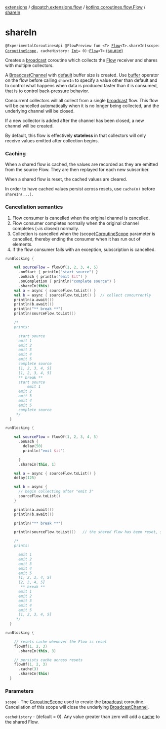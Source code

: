 [extensions](../../index.md) / [dispatch.extensions.flow](../index.md) / [kotlinx.coroutines.flow.Flow](index.md) / [shareIn](./share-in.md)

# shareIn

`@ExperimentalCoroutinesApi @FlowPreview fun <T> `[`Flow`](https://kotlin.github.io/kotlinx.coroutines/kotlinx-coroutines-core/kotlinx.coroutines.flow/-flow/index.html)`<T>.shareIn(scope: `[`CoroutineScope`](https://kotlin.github.io/kotlinx.coroutines/kotlinx-coroutines-core/kotlinx.coroutines/-coroutine-scope/index.html)`, cacheHistory: `[`Int`](https://kotlinlang.org/api/latest/jvm/stdlib/kotlin/-int/index.html)` = 0): `[`Flow`](https://kotlin.github.io/kotlinx.coroutines/kotlinx-coroutines-core/kotlinx.coroutines.flow/-flow/index.html)`<T>` [(source)](https://github.com/RBusarow/Dispatch/tree/master/extensions/src/main/java/dispatch/extensions/flow/Share.kt#L68)

Creates a [broadcast](https://kotlin.github.io/kotlinx.coroutines/kotlinx-coroutines-core/kotlinx.coroutines.channels/broadcast.html) coroutine which collects the [Flow](https://kotlin.github.io/kotlinx.coroutines/kotlinx-coroutines-core/kotlinx.coroutines.flow/-flow/index.html) receiver and shares with multiple collectors.

A [BroadcastChannel](https://kotlin.github.io/kotlinx.coroutines/kotlinx-coroutines-core/kotlinx.coroutines.channels/-broadcast-channel/index.html) with [default](https://kotlin.github.io/kotlinx.coroutines/kotlinx-coroutines-core/kotlinx.coroutines.channels/-channel/-factory/-b-u-f-f-e-r-e-d.html) buffer size is created.
Use [buffer](https://kotlin.github.io/kotlinx.coroutines/kotlinx-coroutines-core/kotlinx.coroutines.flow/buffer.html) operator on the flow before calling `shareIn` to specify a value other than
default and to control what happens when data is produced faster than it is consumed,
that is to control back-pressure behavior.

Concurrent collectors will all collect from a single [broadcast](https://kotlin.github.io/kotlinx.coroutines/kotlinx-coroutines-core/kotlinx.coroutines.channels/broadcast.html) flow.  This flow will be cancelled automatically
when it is no longer being collected, and the underlying channel will be closed.

If a new collector is added after the channel has been closed, a new channel will be created.

By default, this flow is effectively **stateless** in that collectors will only receive values emitted after collection begins.

### Caching

When a shared flow is cached, the values are recorded as they are emitted from the source Flow.
They are then replayed for each new subscriber.

When a shared flow is reset, the cached values are cleared.

In order to have cached values persist across resets, use `cache(n)` before `shareIn(...)`.

### Cancellation semantics

1. Flow consumer is cancelled when the original channel is cancelled.
2. Flow consumer completes normally when the original channel completes (~is closed) normally.
3. Collection is cancelled when the (scope)[CoroutineScope](https://kotlin.github.io/kotlinx.coroutines/kotlinx-coroutines-core/kotlinx.coroutines/-coroutine-scope/index.html) parameter is cancelled,
thereby ending the consumer when it has run out of elements.
4. If the flow consumer fails with an exception, subscription is cancelled.

``` kotlin
runBlocking {

    val sourceFlow = flowOf(1, 2, 3, 4, 5)
      .onStart { println("start source") }
      .onEach { println("emit $it") }
      .onCompletion { println("complete source") }
      .shareIn(this)
    val a = async { sourceFlow.toList() }
    val b = async { sourceFlow.toList() }  // collect concurrently
    println(a.await())
    println(b.await())
    println("** break **")
    println(sourceFlow.toList())

    /*
    prints:

      start source
      emit 1
      emit 2
      emit 3
      emit 4
      emit 5
      complete source
      [1, 2, 3, 4, 5]
      [1, 2, 3, 4, 5]
      ** break **
      start source
          emit 1
      emit 2
      emit 3
      emit 4
      emit 5
      complete source
     */
  }
```

``` kotlin
runBlocking {

    val sourceFlow = flowOf(1, 2, 3, 4, 5)
      .onEach {
        delay(50)
        println("emit $it")

      }
      .shareIn(this, 1)

    val a = async { sourceFlow.toList() }
    delay(125)

    val b = async {
      // begin collecting after "emit 3"
      sourceFlow.toList()
    }

    println(a.await())
    println(b.await())

    println("** break **")

    println(sourceFlow.toList())   // the shared flow has been reset, so the cached values are cleared

    /*
    prints:

      emit 1
      emit 2
      emit 3
      emit 4
      emit 5
      [1, 2, 3, 4, 5]
      [2, 3, 4, 5]
       ** break **
      emit 1
      emit 2
      emit 3
      emit 4
      emit 5
      [1, 2, 3, 4, 5]
     */
  }
```

``` kotlin
runBlocking {

    // resets cache whenever the Flow is reset
    flowOf(1, 2, 3)
      .shareIn(this, 3)

    // persists cache across resets
    flowOf(1, 2, 3)
      .cache(3)
      .shareIn(this)
  }
```

### Parameters

`scope` - The [CoroutineScope](https://kotlin.github.io/kotlinx.coroutines/kotlinx-coroutines-core/kotlinx.coroutines/-coroutine-scope/index.html) used to create the [broadcast](https://kotlin.github.io/kotlinx.coroutines/kotlinx-coroutines-core/kotlinx.coroutines.channels/broadcast.html) coroutine.  Cancellation of this scope
will close the underlying [BroadcastChannel](https://kotlin.github.io/kotlinx.coroutines/kotlinx-coroutines-core/kotlinx.coroutines.channels/-broadcast-channel/index.html).

`cacheHistory` - (default = 0).  Any value greater than zero will add a [cache](cache.md) to the shared Flow.